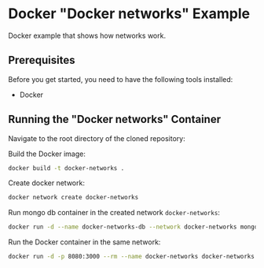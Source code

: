 # Docker "Docker networks" Example

Docker example that shows how networks work.

## Prerequisites

Before you get started, you need to have the following tools installed:

- Docker

## Running the "Docker networks" Container

Navigate to the root directory of the cloned repository:

Build the Docker image:

```bash
docker build -t docker-networks .
```

Create docker network:

```bash
docker network create docker-networks
```

Run mongo db container in the created network `docker-networks`:

```bash
docker run -d --name docker-networks-db --network docker-networks mongo
```

Run the Docker container in the same network:

```bash
docker run -d -p 8080:3000 --rm --name docker-networks docker-networks
```
